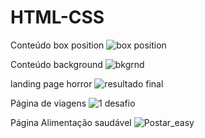# HTML-CSS
Conteúdo box position
![box position](https://user-images.githubusercontent.com/121810279/224857677-658affa2-f8a4-4b76-9225-4d04a561f614.PNG)


Conteúdo background
![bkgrnd](https://user-images.githubusercontent.com/121810279/224858951-10bc5634-1c75-42ec-8ccb-e906df566097.PNG)

landing page horror
![resultado final](https://user-images.githubusercontent.com/121810279/225630995-56530f73-7e8d-4750-8f7e-7b20190414ca.PNG)

Página de viagens
![1 desafio](https://user-images.githubusercontent.com/121810279/225631644-a987f338-32bf-4968-ae45-80bae8641926.PNG)

Página Alimentação saudável
![Postar_easy](https://github.com/newbogirdor/HTML-CSS/assets/121810279/0fa28936-f281-474c-a46a-082509daec04)
